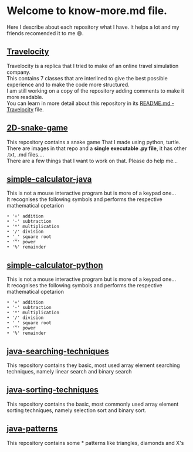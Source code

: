 # Welcome to know-more.md file.
Here I describe about each repository what I have. It helps a lot and my friends recomended it to me 😄. 

## [Travelocity]
Travelocity is a replica that I tried to make of an online travel simulation company.
<br />This contains 7 classes that are interlined to give the best possible experience and to make the code more structured. 
<br />I am still working on a copy of the repository adding comments to make it more readable.
<br />You can learn in more detail about this repository in its [README.md - Travelocity] file. 

## [2D-snake-game]
This repository contains a snake game That I made using python, turtle. 
<br />There are images in that repo and a **single executable .py file**, it has other .txt, .md files....
<br />There are a few things that I want to work on that. Please do help me...

## [simple-calculator-java]
This is not a mouse interactive program but is more of a keypad one...
<br />It recognises the following symbols and performs the respective mathematical opetarion 
```
• '+' addition  
• '-' subtraction
• '*' multiplication 
• '/' division
• '_' square root 
• '^' power
• '%' remainder
```

## [simple-calculator-python]
This is not a mouse interactive program but is more of a keypad one...
<br />It recognises the following symbols and performs the respective mathematical opetarion 
``` 
• '+' addition  
• '-' subtraction
• '*' multiplication 
• '/' division
• '_' square root 
• '^' power
• '%' remainder
```

## [java-searching-techniques]
This repository contains they basic, most used array element searching techniques, namely linear search and binary search

## [java-sorting-techniques]
This repository contains the basic, most commonly used array element sorting techniques, namely selection sort and binary sort. 

## [java-patterns]
This repository contains some * patterns like triangles, diamonds and X's

[Travelocity]: https://github.com/voyager2005/Travelocity
[README.md - Travelocity]: https://github.com/voyager2005/Travelocity/blob/main/README.md
[2D-snake-game]: https://github.com/voyager2005/2D-snake-game
[java-searching-techniques]: https://github.com/voyager2005/java-searching-techniques
[java-sorting-techniques]: https://github.com/voyager2005/java-sorting-techniques
[java-patterns]: https://github.com/voyager2005/java-patterns
[simple-calculator-java]: https://github.com/voyager2005/simple-calculator-java
[simple-calculator-python]: https://github.com/voyager2005/simple-calculator-python

